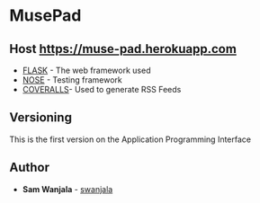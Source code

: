 # MusePad

## Host https://muse-pad.herokuapp.com


* [FLASK](https://flask/pocoo.org) - The web framework used
* [NOSE](https://nose.readthedocs.io/en/latest/) - Testing framework
* [COVERALLS](https://coveralls.io/)- Used to generate RSS Feeds 

## Versioning

This is the first version on the Application Programming Interface 

## Author
* **Sam Wanjala** - [swanjala](https://github.com/swanjala)